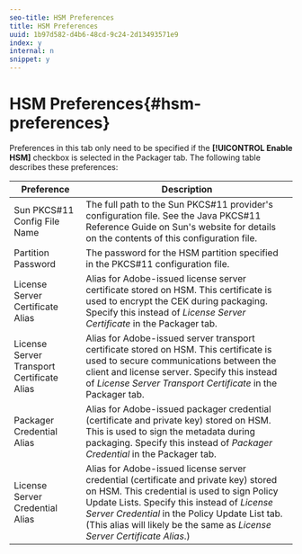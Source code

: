 ```yaml
---
seo-title: HSM Preferences
title: HSM Preferences
uuid: 1b97d582-d4b6-48cd-9c24-2d13493571e9
index: y
internal: n
snippet: y
---
```


# HSM Preferences{#hsm-preferences}

Preferences in this tab only need to be specified if the **[!UICONTROL Enable HSM]** checkbox is selected in the Packager tab. The following table describes these preferences: 

|  Preference  | Description  |
|---|---|
|  Sun PKCS#11 Config File Name  | The full path to the Sun PKCS#11 provider's configuration file. See the Java PKCS#11 Reference Guide on Sun's website for details on the contents of this configuration file.  |
|  Partition Password  | The password for the HSM partition specified in the PKCS#11 configuration file.  |
|  License Server Certificate Alias  |Alias for Adobe-issued license server certificate stored on HSM. This certificate is used to encrypt the CEK during packaging. Specify this instead of *License Server Certificate* in the Packager tab.  |
|  License Server Transport Certificate Alias  |Alias for Adobe-issued server transport certificate stored on HSM. This certificate is used to secure communications between the client and license server. Specify this instead of *License Server Transport Certificate* in the Packager tab.  |
|  Packager Credential Alias  |Alias for Adobe-issued packager credential (certificate and private key) stored on HSM. This is used to sign the metadata during packaging. Specify this instead of *Packager Credential* in the Packager tab.  |
|  License Server Credential Alias  |Alias for Adobe-issued license server credential (certificate and private key) stored on HSM. This credential is used to sign Policy Update Lists. Specify this instead of *License Server Credential* in the Policy Update List tab. (This alias will likely be the same as *License Server Certificate Alias*.)  |

